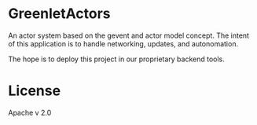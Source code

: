 # GreenletActors

An actor system based on the gevent and actor model concept.  The intent of this application is to handle networking, updates, and autonomation.

The hope is to deploy this project in our proprietary backend tools.

# License

Apache v 2.0